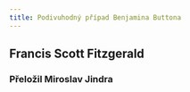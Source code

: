 ```yaml
---
title: Podivuhodný případ Benjamina Buttona
---
```


## Francis Scott Fitzgerald

### Přeložil Miroslav Jindra
